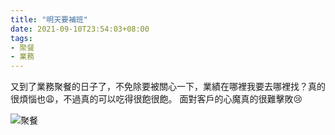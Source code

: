 ```yaml
---
title: "明天要補班"
date: 2021-09-10T23:54:03+08:00
tags:
- 聚餐
- 業務
---
```

又到了業務聚餐的日子了，不免除要被關心一下，業績在哪裡我要去哪裡找？真的很煩惱也:weary:，不過真的可以吃得很飽很飽。
面對客戶的心魔真的很難擊敗:cry:

![聚餐](https://images.pexels.com/photos/7711150/pexels-photo-7711150.jpeg?auto=compress&cs=tinysrgb&dpr=3&h=750&w=1260)
